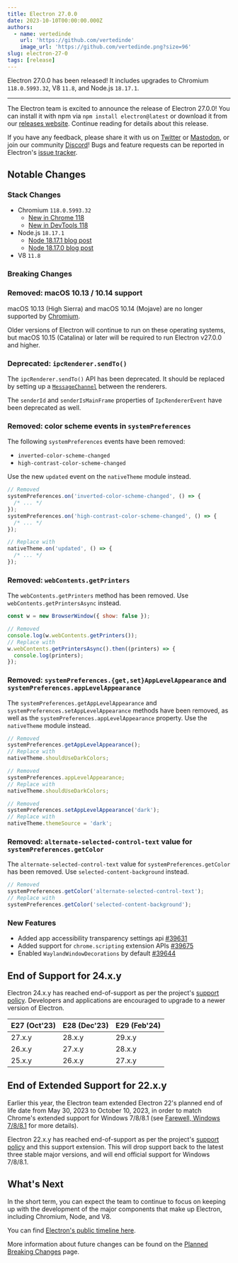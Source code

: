 ```yaml
---
title: Electron 27.0.0
date: 2023-10-10T00:00:00.000Z
authors:
  - name: vertedinde
    url: 'https://github.com/vertedinde'
    image_url: 'https://github.com/vertedinde.png?size=96'
slug: electron-27-0
tags: [release]
---
```


Electron 27.0.0 has been released! It includes upgrades to Chromium `118.0.5993.32`, V8 `11.8`, and Node.js `18.17.1`.

---

The Electron team is excited to announce the release of Electron 27.0.0! You can install it with npm via `npm install electron@latest` or download it from our [releases website](https://releases.electronjs.org/releases/stable). Continue reading for details about this release.

If you have any feedback, please share it with us on [Twitter](https://twitter.com/electronjs) or [Mastodon](https://social.lfx.dev/@electronjs), or join our community [Discord](https://discord.com/invite/electronjs)! Bugs and feature requests can be reported in Electron's [issue tracker](https://github.com/electron/electron/issues).

## Notable Changes

### Stack Changes

- Chromium `118.0.5993.32`
  - [New in Chrome 118](https://developer.chrome.com/blog/new-in-chrome-118/)
  - [New in DevTools 118](https://developer.chrome.com/blog/new-in-devtools-118/)
- Node.js `18.17.1`
  - [Node 18.17.1 blog post](https://nodejs.org/en/blog/release/v18.17.1/)
  - [Node 18.17.0 blog post](https://nodejs.org/en/blog/release/v18.17.0/)
- V8 `11.8`

### Breaking Changes

### Removed: macOS 10.13 / 10.14 support

macOS 10.13 (High Sierra) and macOS 10.14 (Mojave) are no longer supported by [Chromium](https://chromium-review.googlesource.com/c/chromium/src/+/4629466).

Older versions of Electron will continue to run on these operating systems, but macOS 10.15 (Catalina)
or later will be required to run Electron v27.0.0 and higher.

### Deprecated: `ipcRenderer.sendTo()`

The `ipcRenderer.sendTo()` API has been deprecated. It should be replaced by setting up a [`MessageChannel`](https://www.electronjs.org/docs/latest/tutorial/message-ports#setting-up-a-messagechannel-between-two-renderers) between the renderers.

The `senderId` and `senderIsMainFrame` properties of `IpcRendererEvent` have been deprecated as well.

### Removed: color scheme events in `systemPreferences`

The following `systemPreferences` events have been removed:

- `inverted-color-scheme-changed`
- `high-contrast-color-scheme-changed`

Use the new `updated` event on the `nativeTheme` module instead.

```js
// Removed
systemPreferences.on('inverted-color-scheme-changed', () => {
  /* ... */
});
systemPreferences.on('high-contrast-color-scheme-changed', () => {
  /* ... */
});

// Replace with
nativeTheme.on('updated', () => {
  /* ... */
});
```

### Removed: `webContents.getPrinters`

The `webContents.getPrinters` method has been removed. Use
`webContents.getPrintersAsync` instead.

```js
const w = new BrowserWindow({ show: false });

// Removed
console.log(w.webContents.getPrinters());
// Replace with
w.webContents.getPrintersAsync().then((printers) => {
  console.log(printers);
});
```

### Removed: `systemPreferences.{get,set}AppLevelAppearance` and `systemPreferences.appLevelAppearance`

The `systemPreferences.getAppLevelAppearance` and `systemPreferences.setAppLevelAppearance`
methods have been removed, as well as the `systemPreferences.appLevelAppearance` property.
Use the `nativeTheme` module instead.

```js
// Removed
systemPreferences.getAppLevelAppearance();
// Replace with
nativeTheme.shouldUseDarkColors;

// Removed
systemPreferences.appLevelAppearance;
// Replace with
nativeTheme.shouldUseDarkColors;

// Removed
systemPreferences.setAppLevelAppearance('dark');
// Replace with
nativeTheme.themeSource = 'dark';
```

### Removed: `alternate-selected-control-text` value for `systemPreferences.getColor`

The `alternate-selected-control-text` value for `systemPreferences.getColor`
has been removed. Use `selected-content-background` instead.

```js
// Removed
systemPreferences.getColor('alternate-selected-control-text');
// Replace with
systemPreferences.getColor('selected-content-background');
```

### New Features

- Added app accessibility transparency settings api [#39631](https://github.com/electron/electron/pull/39631)
- Added support for `chrome.scripting` extension APIs [#39675](https://github.com/electron/electron/pull/39675)
- Enabled `WaylandWindowDecorations` by default [#39644](https://github.com/electron/electron/pull/39644)

## End of Support for 24.x.y

Electron 24.x.y has reached end-of-support as per the project's [support policy](https://www.electronjs.org/docs/latest/tutorial/electron-timelines#version-support-policy). Developers and applications are encouraged to upgrade to a newer version of Electron.

| E27 (Oct'23) | E28 (Dec'23) | E29 (Feb'24) |
| ------------ | ------------ | ------------ |
| 27.x.y       | 28.x.y       | 29.x.y       |
| 26.x.y       | 27.x.y       | 28.x.y       |
| 25.x.y       | 26.x.y       | 27.x.y       |

## End of Extended Support for 22.x.y

Earlier this year, the Electron team extended Electron 22's planned end of life date from May 30, 2023 to October 10, 2023, in order to match Chrome's extended support for Windows 7/8/8.1 (see [Farewell, Windows 7/8/8.1](https://www.electronjs.org/blog/windows-7-to-8-1-deprecation-notice) for more details).

Electron 22.x.y has reached end-of-support as per the project's [support policy](https://www.electronjs.org/docs/latest/tutorial/electron-timelines#version-support-policy) and this support extension. This will drop support back to the latest three stable major versions, and will end official support for Windows 7/8/8.1.

## What's Next

In the short term, you can expect the team to continue to focus on keeping up with the development of the major components that make up Electron, including Chromium, Node, and V8.

You can find [Electron's public timeline here](https://www.electronjs.org/docs/latest/tutorial/electron-timelines).

More information about future changes can be found on the [Planned Breaking Changes](https://github.com/electron/electron/blob/main/docs/breaking-changes.md) page.
